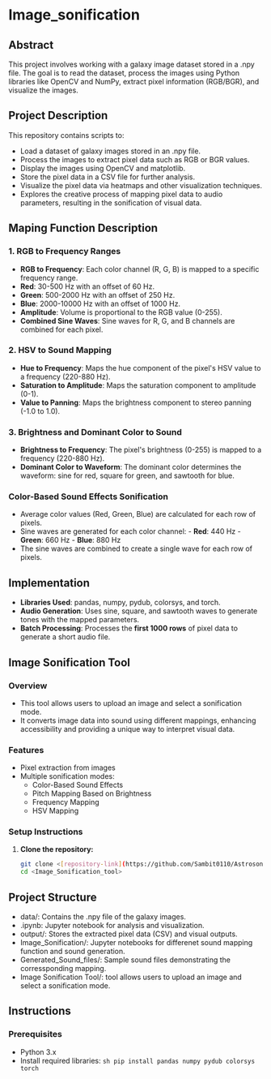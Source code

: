 # Image_sonification
## Abstract
This project involves working with a galaxy image dataset stored in a .npy file. The goal is to read the dataset, process the images using Python libraries like OpenCV and NumPy, extract pixel information (RGB/BGR), and visualize the images.
## Project Description
This repository contains scripts to:
- Load a dataset of galaxy images stored in an .npy file.
- Process the images to extract pixel data such as RGB or BGR values.
- Display the images using OpenCV and matplotlib.
- Store the pixel data in a CSV file for further analysis.
- Visualize the pixel data via heatmaps and other visualization techniques.
- Explores the creative process of mapping pixel data to audio parameters, resulting in the sonification of visual data.
## Maping Function Description
### 1. RGB to Frequency Ranges 
- **RGB to Frequency**: Each color channel (R, G, B) is mapped to a specific frequency range. 
- **Red**: 30-500 Hz with an offset of 60 Hz. 
- **Green**: 500-2000 Hz with an offset of 250 Hz. 
- **Blue**: 2000-10000 Hz with an offset of 1000 Hz. 
- **Amplitude**: Volume is proportional to the RGB value (0-255). 
- **Combined Sine Waves**: Sine waves for R, G, and B channels are combined for each pixel.
### 2. HSV to Sound Mapping 
- **Hue to Frequency**: Maps the hue component of the pixel's HSV value to a frequency (220-880 Hz). 
- **Saturation to Amplitude**: Maps the saturation component to amplitude (0-1). 
- **Value to Panning**: Maps the brightness component to stereo panning (-1.0 to 1.0).
### 3. Brightness and Dominant Color to Sound 
- **Brightness to Frequency**: The pixel's brightness (0-255) is mapped to a frequency (220-880 Hz). 
- **Dominant Color to Waveform**: The dominant color determines the waveform: sine for red, square for green, and sawtooth for blue.
### Color-Based Sound Effects Sonification
- Average color values (Red, Green, Blue) are calculated for each row of pixels.
- Sine waves are generated for each color channel: - **Red**: 440 Hz - **Green**: 660 Hz - **Blue**: 880 Hz
- The sine waves are combined to create a single wave for each row of pixels.
## Implementation 
- **Libraries Used**: pandas, numpy, pydub, colorsys, and torch.
- **Audio Generation**: Uses sine, square, and sawtooth waves to generate tones with the mapped parameters. 
- **Batch Processing**: Processes the **first 1000 rows** of pixel data to generate a short audio file.
## Image Sonification Tool
### Overview
- This tool allows users to upload an image and select a sonification mode.
- It converts image data into sound using different mappings, enhancing accessibility and providing a unique way to interpret visual data.
### Features
- Pixel extraction from images
- Multiple sonification modes:
  - Color-Based Sound Effects
  - Pitch Mapping Based on Brightness
  - Frequency Mapping
  - HSV Mapping
### Setup Instructions
1. **Clone the repository:**
   ```sh
   git clone <[repository-link](https://github.com/Sambit0110/Astrosonification.git)>
   cd <Image_Sonification_tool>
## Project Structure
- data/: Contains the .npy file of the galaxy images.
- .ipynb: Jupyter notebook for analysis and visualization.
- output/: Stores the extracted pixel data (CSV) and visual outputs.
- Image_Sonification/: Jupyter notebooks for differenet sound mapping function and sound generation.
- Generated_Sound_files/: Sample sound files demonstrating the corressponding mapping.
- Image Sonification Tool/: tool allows users to upload an image and select a sonification mode.
## Instructions 
### Prerequisites 
- Python 3.x
- Install required libraries: ```sh
                              pip install pandas numpy pydub colorsys torch
                              ```
